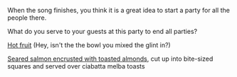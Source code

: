 When the song finishes, you think it is a great idea to start a party for all the people there.

What do you serve to your guests at this party to end all parties?

[Hot fruit](../madness/cthulhu.md) (Hey, isn't the the bowl you mixed the glint in?)

[Seared salmon encrusted with toasted almonds](food/salmon.md), cut up into bite-sized squares
and served over ciabatta melba toasts
